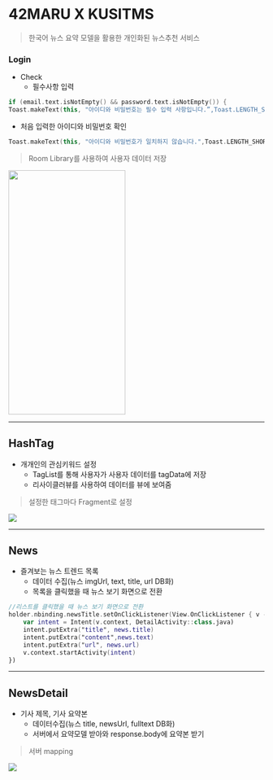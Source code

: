 # 42MARU X KUSITMS
> 한국어 뉴스 요약 모델을 활용한 개인화된 뉴스추천 서비스

### Login
- Check
  - 필수사항 입력

``` Kotlin
if (email.text.isNotEmpty() && password.text.isNotEmpty()) {
Toast.makeText(this, "아이디와 비밀번호는 필수 입력 사항입니다.”,Toast.LENGTH_SHORT).show()
```
  - 처음 입력한 아이디와 비밀번호 확인
``` Kotlin
Toast.makeText(this, "아이디와 비밀번호가 일치하지 않습니다.",Toast.LENGTH_SHORT).show()
```
> Room Library를 사용하여 사용자 데이터 저장

<img src="https://user-images.githubusercontent.com/77282190/158851366-644659bc-2b38-4d4d-930e-44823c1f0beb.gif" width="230" height="480"/>
                                                                                                                                          
-----------

## HashTag
- 개개인의 관심키워드 설정
  - TagList를 통해 사용자가 사용자 데이터를 tagData에 저장
  - 리사이클러뷰를 사용하여 데이터를 뷰에 보여줌
> 설정한 태그마다 Fragment로 설정
<img src="https://user-images.githubusercontent.com/77282190/158851595-41dcf0c8-21b9-4703-b3d7-9a9f281ee100.gif" />

---------

## News
- 즐겨보는 뉴스 트렌드 목록 
  - 데이터 수집(뉴스 imgUrl, text, title, url DB화)
  - 목록을 클릭했을 때 뉴스 보기 화면으로 전환
```Kotlin
//리스트를 클릭했을 때 뉴스 보기 화면으로 전환
holder.nbinding.newsTitle.setOnClickListener(View.OnClickListener { v ->
    var intent = Intent(v.context, DetailActivity::class.java)
    intent.putExtra("title", news.title)
    intent.putExtra("content",news.text)
    intent.putExtra("url", news.url)
    v.context.startActivity(intent)
})
```
---
## NewsDetail
- 기사 제목, 기사 요약본
  - 데이터수집(뉴스 title, newsUrl, fulltext DB화)
  - 서버에서 요약모델 받아와 response.body에 요약본 받기
> 서버 mapping
<img src="https://user-images.githubusercontent.com/77282190/158851614-ca42ea64-3921-4229-b8f9-c065a827d769.gif"/>
